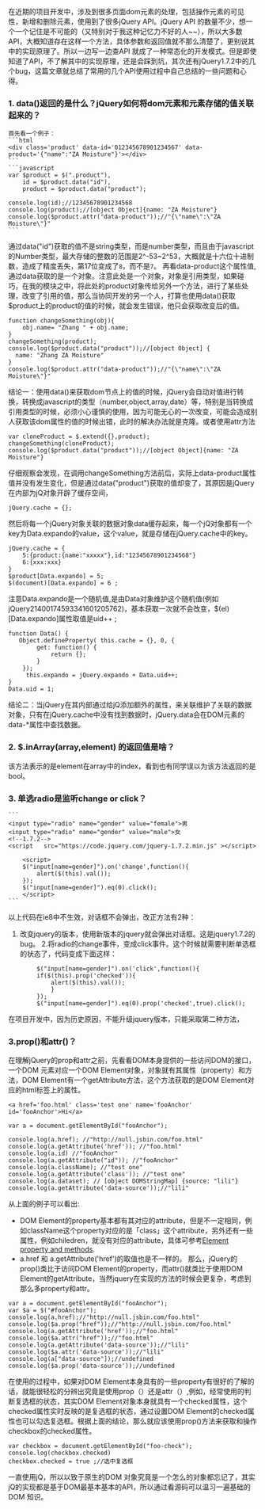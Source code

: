 在近期的项目开发中，涉及到很多页面dom元素的处理，包括操作元素的可见性，新增和删除元素，使用到了很多jQuery API。jQuery API 的数量不少，想一个一个记住是不可能的（又特别对于我这种记忆力不好的人~~），所以大多数API，大概知道存在这样一个方法，具体参数和返回值就不那么清楚了，更别说其中的实现原理了。所以一边写一边查API 就成了一种常态化的开发模式。但是即使知道了API，不了解其中的实现原理，还是会踩到坑，其次还有jQuery1.7.2中的几个bug，这篇文章就总结了常用的几个API使用过程中自己总结的一些问题和心得。

### 1. data()返回的是什么？jQuery如何将dom元素和元素存储的值关联起来的？
	首先看一个例子：
	```html
	<div class='product' data-id='012345678901234567' data-product='{"name":"ZA Moisture"}'></div>
	```
	```javascript
	var $product = $(".product"),
        id = $product.data("id"),
        product = $product.data("product");

	console.log(id);//12345678901234568
	console.log(product);//[object Object]{name: "ZA Moisture"}
    console.log($product.attr("data-product"));//"{\"name\":\"ZA Moisture\"}"
	```   
    
通过data("id")获取的值不是string类型，而是number类型，而且由于javascript的Number类型，最大存储的整数的范围是2^-53~2^53，大概就是十六位十进制数，造成了精度丢失，第17位变成了`8`，而不是`7`。
再看data-product这个属性值,通过data获取的是一个对象。注意此处是一个对象，对象是引用类型，如果碰巧，在我的模块之中，将此处的product对象传给另外一个方法，进行了某些处理，改变了引用的值，那么当协同开发的另一个人，打算也使用data()获取$product上的product的值的时候，就会发生错误，他只会获取改变后的值。
```
function changeSomething(obj){
    obj.name= "Zhang " + obj.name;
}
changeSomething(product);
console.log($product.data("product"));//[object Object] {
  name: "Zhang ZA Moisture"
}
console.log($product.attr("data-product"));//"{\"name\":\"ZA Moisture\"}"
```
结论一：使用data()来获取dom节点上的值的时候，jQuery会自动对值进行转换，转换成javascript的类型（number,object,array,date）等，特别是当转换成引用类型的时候，必须小心谨慎的使用，因为可能无心的一次改变，可能会造成别人获取该dom属性的值的时候出错，此时的解决办法就是克隆。或者使用attr方法
```
var cloneProduct = $.extend({},product);
changeSomething(cloneProduct);
console.log($product.data("product"));//[object Object]{name: "ZA Moisture"}
```
仔细观察会发现，在调用changeSomething方法前后，实际上data-product属性值并没有发生变化，但是通过data("product")获取的值却变了，其原因是jQuery在内部为jQ对象开辟了缓存空间，
```
jQuery.cache = {};
```
然后将每一个jQuery对象关联的数据对象data缓存起来，每一个jQ对象都有一个key为Data.expando的value，这个value，就是存储在jQuery.cache中的key。
```
jQuery.cache = {
    5:{product:{name:"xxxxx"},id:"12345678901234568"}
    6:{xxx:xxx}
}
$product[Data.expando] = 5;
$(document)[Data.expando] = 6 ;
```
注意Data.expando是一个随机值,是由Data对象维护这个随机值(例如jQuery21400174593341601205762)，基本获取一次就不会改变，$(el)[Data.expando]属性取值是uid++ ;
```
function Data() {
   Object.defineProperty( this.cache = {}, 0, {
        get: function() {
            return {};
        }
    });
     this.expando = jQuery.expando + Data.uid++;
}
Data.uid = 1;
```
结论二：当jQuery在其内部通过给jQ添加额外的属性，来关联维护了关联的数据对象，只有在jQuery.cache中没有找到数据时，jQuery.data会在DOM元素的data-*属性中查找数据。
### 2. $.inArray(array,element)  的返回值是啥？
  该方法表示的是element在array中的index，看到也有同学误以为该方法返回的是bool。
### 3. 单选radio是监听change or click？
    ```
    <input type="radio" name="gender" value="female">男
    <input type="radio" name="gender" value="male">女
    <!--1.7.2-->
    <script   src="https://code.jquery.com/jquery-1.7.2.min.js" ></script>
    
        <script>
        $("input[name=gender]").on('change',function(){
            alert($(this).val());
        });
        $("input[name=gender]").eq(0).click(); 
        </script>
    ```
以上代码在ie8中不生效，对话框不会弹出，改正方法有2种： 
1. 改变jquery的版本，使用新版本的jquery就会弹出对话框。这是jquery1.7.2的bug。 
2.将radio的change事件，变成click事件。这个时候就需要判断单选框的状态了，代码变成下面这样：
```
        $("input[name=gender]").on('click',function(){
        if($(this).prop('checked')){
            alert($(this).val());
            }
        });
        $("input[name=gender]").eq(0).prop('checked',true).click();    
```
在项目开发中，因为历史原因，不能升级jquery版本，只能采取第二种方法，
### 3.prop()和attr()？
在理解jQuery的prop和attr之前，先看看DOM本身提供的一些访问DOM的接口，一个DOM 元素对应一个DOM Element对象，对象就有其属性（property）和方法，DOM Element有一个getAttribute方法，这个方法获取的是DOM Element对应的html标签上的属性。
```
<a href='foo.html' class='test one' name='fooAnchor' id='fooAnchor'>Hi</a>

var a = document.getElementById("fooAnchor");

console.log(a.href); //"http://null.jsbin.com/foo.html"
console.log(a.getAttribute('href')); //"foo.html"
console.log(a.id) //"fooAnchor"
console.log(a.getAttribute("id")); //"fooAnchor"
console.log(a.className); //"test one"
console.log(a.getAttribute('class')); //"test one"
console.log(a.dataset); // [object DOMStringMap] {source: "lili"}
console.log(a.getAttribute('data-source'));//"lili"
```
从上面的例子可以看出:
* DOM Element的property基本都有其对应的attribute，但是不一定相同，例如className这个property对应的是「class」这个attribute，另外还有一些属性，例如chiledren，就没有对应的attribute，具体可参考[Element property and methods](https://developer.mozilla.org/en-US/docs/Web/API/Element).
* a.href 和 a.getAttribute('href')的取值也是不一样的。
那么，jQuery的prop()类比于访问DOM Element的property，而attr()就类比于使用DOM Element的getAttribute，当然jquery在实现的方法的时候会更复杂，考虑到那么多property和attr。
```
var a = document.getElementById("fooAnchor");
var $a = $("#fooAnchor");
console.log(a.href);//"http://null.jsbin.com/foo.html"
console.log($a.prop("href"));//"http://null.jsbin.com/foo.html"
console.log(a.getAttribute('href'));//"foo.html"
console.log($a.attr("href"));//"foo.html"
console.log(a.getAttribute('data-source'));//"lili"
console.log($a.attr('data-source'));//"lili"
console.log(a["data-source"]);//undefined
console.log($a.prop('data-source'));//undefined

```
在使用的过程中，如果对DOM Element本身具有的一些property有很好的了解的话，就能很轻松的分辨出究竟是使用prop（）还是attr（）,例如，经常使用的判断复选框的状态，其实DOM Element对象本身就具有一个checked属性，这个checked属性实时反映的是复选框的状态，通过设置DOM Element的checked属性也可以勾选复选框。根据上面的结论，那么就应该使用prop()方法来获取和操作checkbox的checked属性。
```
var checkbox = document.getElementById("foo-check");
console.log(checkbox.checked)
checkbox.checked = true ;//选中复选框
```

一直使用jQ，所以以致于原生的DOM 对象究竟是一个怎么的对象都忘记了，其实jQ的实现都是基于DOM最基本基本的API，所以通过看源码可以温习一遍基础的DOM 知识。
